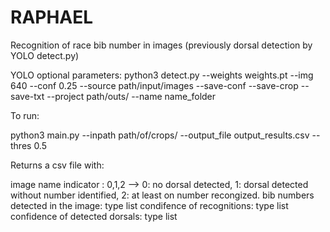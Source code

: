# RAPHAEL

Recognition of race bib number in images (previously dorsal detection by YOLO detect.py) 

YOLO optional parameters: 
python3 detect.py --weights weights.pt --img 640 --conf 0.25 --source path/input/images --save-conf --save-crop --save-txt --project path/outs/ --name name_folder

To run:

python3 main.py --inpath path/of/crops/ --output_file output_results.csv --thres 0.5

Returns a csv file with:

image name
indicator : 0,1,2 --> 0: no dorsal detected, 1: dorsal detected without number identified, 2: at least on number recongized.
bib numbers detected in the image: type list
condifence of recognitions: type list
confidence of detected dorsals: type list

